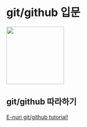 # git/github 입문
<img src="https://octodex.github.com/images/skatetocat.png" height="150px">

## git/github 따라하기
[E-nuri git/github tutorial!](https://github.com/E-nuri/git_beginner)



